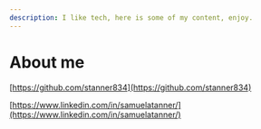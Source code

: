 ```yaml
---
description: I like tech, here is some of my content, enjoy.
---
```


# About me

[https://github.com/stanner834](https://github.com/stanner834)

[https://www.linkedin.com/in/samuelatanner/](https://www.linkedin.com/in/samuelatanner/)
